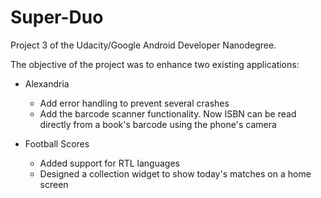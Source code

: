 # Super-Duo
Project 3 of the Udacity/Google Android Developer Nanodegree.

The objective of the project was to enhance two existing applications:
* Alexandria
  * Add error handling to prevent several crashes
  * Add the barcode scanner functionality. Now ISBN can be read directly from a book's barcode using the phone's camera

* Football Scores
  * Added support for RTL languages
  * Designed a collection widget to show today's matches on a home screen
